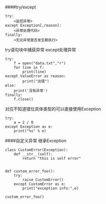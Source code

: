 ####try/except 
```
try:
    <监控异常>
except Exception[,reason]:
    <异常处理代码>
finally:
    <无论异常是否发生都执行>
```
try语句块中捕获异常 except处理异常
```
try:
    f = open("data.txt","r")
    for line in f:
        print(line)
except ValueError as reason:
        print("出错")
else:
    print('没有异常')
finally:
    f.close()
```
对应不知道错位具体类型的可以直接使用Exception
```
try:
    a = 2 / 0
except Exception as e:
    print("%s" % e)
```
####自定义异常
继承Exception
```
class CustomError(Exception):
    def __str__(self):
        return "this is self error"


def custom_error_foo():
    try:
        raise CustomError()
    except CustomError as e:
        print("exception info:",e)

custom_error_foo()
```
